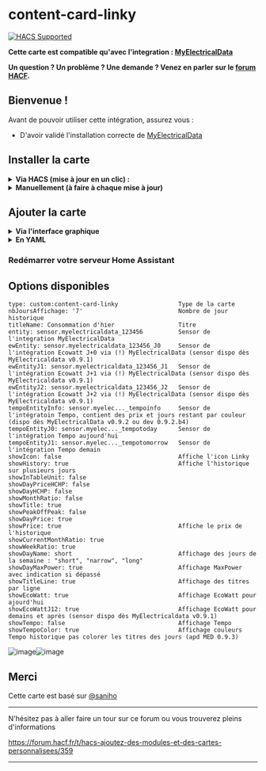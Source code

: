 # content-card-linky
[![HACS Supported](https://img.shields.io/badge/HACS-Supported-green.svg)](https://github.com/custom-components/hacs)

**Cette carte est compatible qu'avec l'integration : [MyElectricalData](https://github.com/MyElectricalData/myelectricaldata)**

**Un question ? Un problème ? Une demande ? Venez en parler sur le [forum HACF](https://forum.hacf.fr/).**

## Bienvenue !

Avant de pouvoir utiliser cette intégration, assurez vous : 
* D'avoir validé l'installation correcte de [MyElectricalData](https://github.com/MyElectricalData/myelectricaldata)

## Installer la carte
<details>
  <summary><b>Via HACS (mise à jour en un clic) : </b></summary><br>
 
* Ouvrez HACS, cliquez sur `Frontend`, puis selectionnez le menu 3 points en haut à droite.
 
 *si vous n'avez pas HACS, pour l'installer cela se passe ici : [HACS : Ajoutez des modules et des cartes personnalisées](https://forum.hacf.fr/t/hacs-ajoutez-des-modules-et-des-cartes-personnalisees/359)
 
* Ajoutez le dépot personnalisé : `https://github.com/MyElectricalData/content-card-linky`

* Choisir la catégorie `Lovelace`

* Cliquez sur le bouton `Installer` de la carte
 
* Cliquez sur le bouton `Installer` de la popup
 
* La carte est maintenant rouge, signifiant qu'un redémarrage du serveur Home Assistant est nécessaire

* Accédez à la vue `Contrôle du serveur` (`Configuration` -> `Contrôle du serveur`), puis cliquez sur le bouton `Redémarrer` dans la zone `Gestion du serveur`
</details>

<details>
  <summary><b>Manuellement (à faire à chaque mise à jour)</b></summary>
* Telecharger le fichier [content-card-linky.js](https://github.com/MyElectricalData/content-card-linky/blob/main/content-card-linky.js) et le dossier [images](https://github.com/MyElectricalData/content-card-linky/tree/main/images) 
  
* Les mettre dans votre repertoire `www` et l'ajouter dans l'interface ressource
  
* Configurez la ressource dans votre fichier de configuration.
  
```
resources:
  - url: /hacsfiles/content-card-linky/content-card-linky.js
    type: module
```
</details>

## Ajouter la carte
<details>
  <summary><b>Via l'interface graphique</b></summary>
  * Ajoutez une carte via l'interface graphique, et configurez les options comme vous le désirez.  

</details>
<details>
  <summary><b>En YAML</b></summary>
  * Dans votre éditeur lovelace, ajouter ceci :

````
type: 'custom:content-card-linky'
entity: sensor.linky_<pdl>_consumption
````
</details>

### Redémarrer votre serveur Home Assistant

## Options disponibles

  ````
type: custom:content-card-linky                 Type de la carte
nbJoursAffichage: '7'                           Nombre de jour historique
titleName: Consommation d'hier                  Titre
entity: sensor.myelectricaldata_123456          Sensor de l'integration MyElectricalData
ewEntity: sensor.myelectricaldata_123456_J0     Sensor de l'intégration Ecowatt J+0 via (!) MyElectricalData (sensor dispo dès MyElectricaldata v0.9.1)
ewEntityJ1: sensor.myelectricaldata_123456_J1   Sensor de l'intégration Ecowatt J+1 via (!) MyElectricalData (sensor dispo dès MyElectricaldata v0.9.1)
ewEntityJ2: sensor.myelectricaldata_123456_J2   Sensor de l'intégration Ecowatt J+2 via (!) MyElectricalData (sensor dispo dès MyElectricaldata v0.9.1)
tempoEntityInfo: sensor.myelec..._tempoinfo     Sensor de l'intégratoin Tempo, contient des prix et jours restant par couleur (dispo dès MyElectricalData v0.9.2 ou dev 0.9.2.b4)
tempoEntityJ0: sensor.myelec..._tempotoday      Sensor de l'intégration Tempo aujourd'hui
tempoEntityJ1: sensor.myelec..._tempotomorrow   Sensor de l'intégration Tempo demain
showIcon: false                                 Affiche l'icon Linky
showHistory: true                               Affiche l'historique sur plusieurs jours
showInTableUnit: false                          
showDayPriceHCHP: false
showDayHCHP: false                              
showMonthRatio: false                           
showTitle: true                                 
showPeakOffPeak: false
showDayPrice: true                              
showPrice: true                                 Affiche le prix de l'historique
showCurrentMonthRatio: true                     
showWeekRatio: true                             
showDayName: short                              Affichage des jours de la semaine : "short", "narrow", "long"
showDayMaxPower: true                           Affichage MaxPower avec indication si dépassé
showTitleLine: true                             Affichage des titres par ligne
showEcoWatt: true                               Affichage EcoWatt pour ajourd'hui
showEcoWattJ12: true                            Affichage EcoWatt pour demains et après (sensor dispo dès MyElectricaldata v0.9.1)
showTempo: false                                Affichage Tempo
showTempoColor: true                            Affichage couleurs Tempo historique pas colorer les titres des jours (apd MED 0.9.3)     
````

![image](https://github.com/MyElectricalData/content-card-linky/assets/44190435/04dac630-1d05-43f0-bb9e-cfed3ae5a943)![image](https://github.com/MyElectricalData/content-card-linky/assets/44190435/a99ee251-c464-4199-bb33-35499e412771)



## Merci ##

Cette carte est basé sur [@saniho](https://github.com/saniho/content-card-linky)

**************

N'hésitez pas à aller faire un tour sur ce forum ou vous trouverez pleins d'informations

https://forum.hacf.fr/t/hacs-ajoutez-des-modules-et-des-cartes-personnalisees/359 

*************
